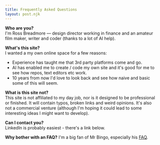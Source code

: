 ```yaml
---
title: Frequently Asked Questions
layout: post.njk
---
```


**Who are you?**  
I'm Ross Breadmore — design director working in finance and an amateur film maker, writer and coder (thanks to a lot of AI help).

**What's this site?**  
I wanted a my own online space for a few reasons:

- Experience has taught me that 3rd party platforms come and go.
- AI has enabled me to create / code my own site and it's good for me to see how repos, text editors etc work. 
- 10 years from now I'd love to look back and see how naive and basic some of this will seem. 

**What is this site not?**  
This site is not affiliated to my day job, nor is it designed to be professional or finished. It will contain typos, broken links and weird opinions. It's also not a commercial venture (although I'm hoping it could lead to some interesting ideas I might want to develop). 

**Can I contact you?**  
LinkedIn is probably easiest - there's a link below. 

**Why bother with an FAQ?**
I'm a big fan of Mr Bingo, especially his [FAQ](https://mr.bingo/about/).


